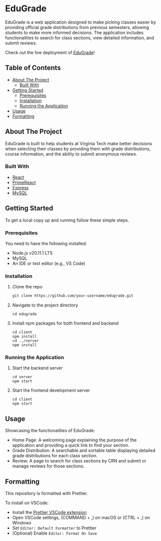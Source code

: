 # EduGrade

EduGrade is a web application designed to make picking classes easier by providing official grade distributions from previous semesters, allowing students to make more informed decisions. The application includes functionalities to search for class sections, view detailed information, and submit reviews.

Check out the live deployment of [EduGrade](https://edugrade.onrender.com/)!

## Table of Contents

- [About The Project](#about-the-project)
  - [Built With](#built-with)
- [Getting Started](#getting-started)
  - [Prerequisites](#prerequisites)
  - [Installation](#installation)
  - [Running the Application](#running-the-application)
- [Usage](#usage)
- [Formatting](#formatting)

## About The Project

EduGrade is built to help students at Virginia Tech make better decisions when selecting their classes by providing them with grade distributions, course information, and the ability to submit anonymous reviews.

### Built With

- [React](https://reactjs.org/)
- [PrimeReact](https://www.primefaces.org/primereact/)
- [Express](https://expressjs.com/)
- [MySQL](https://www.mysql.com/)

## Getting Started

To get a local copy up and running follow these simple steps.

### Prerequisites

You need to have the following installed:

- Node.js v20.11.1 LTS
- MySQL
- An IDE or text editor (e.g., VS Code)

### Installation

1. Clone the repo

   ```sh
   git clone https://github.com/your-username/edugrade.git
   ```

2. Navigate to the project directory

   ```
   cd edugrade
   ```

3. Install npm packages for both frontend and backend

   ```
   cd client
   npm install
   cd ../server
   npm install
   ```

### Running the Application

1. Start the backend server

   ```
   cd server
   npm start
   ```

2. Start the frontend development server

   ```
   cd client
   npm start
   ```

## Usage

Showcasing the functionalities of EduGrade:

- Home Page: A welcoming page explaining the purpose of the application and providing a quick link to find your section.
- Grade Distribution: A searchable and sortable table displaying detailed grade distributions for each class section.
- Review: A page to search for class sections by CRN and submit or manage reviews for those sections.

## Formatting

This repository is formatted with Prettier.

To install on VSCode:

- Install the [Prettier VSCode extension](https://marketplace.visualstudio.com/items?itemName=esbenp.prettier-vscode)
- Open VSCode settings, (COMMAND + ,) on macOS or (CTRL + ,) on Windows
- Set `Editor: Default Formatter` to Prettier
- (Optional) Enable `Editor: Format On Save`
